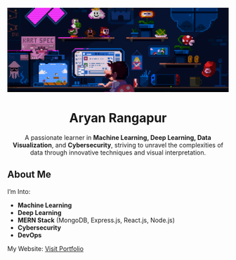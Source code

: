


<p align="center">
  <img src="https://github.com/aryanrangapur/aryanrangapur/blob/main/IMG_2092.gif" alt="Master Head" />
</p>

<h1 align="center">Aryan Rangapur</h1> 

<p align="center">
  A passionate learner in <strong>Machine Learning, Deep Learning, Data Visualization</strong>, and <strong>Cybersecurity</strong>, striving to unravel the complexities of data through innovative techniques and visual interpretation.
</p>


## About Me

I’m Into: 
- **Machine Learning**
- **Deep Learning**
- **MERN Stack** (MongoDB, Express.js, React.js, Node.js)
- **Cybersecurity**
- **DevOps**

My Website: [Visit Portfolio](https://aryanrangapur.github.io/portfolio/)

